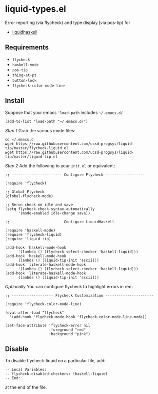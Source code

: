 liquid-types.el
===============

Error reporting (via flycheck) and type display (via pos-tip) for 

+ [liquidhaskell](https://github.com/ucsd-progsys/liquidhaskell)

Requirements
------------

+ `flycheck`
+ `haskell-mode`
+ `pos-tip`
+ `thing-at-pt`
+ `button-lock`
+ `flycheck-color-mode-line`

Install
-------

Suppose that your emacs `'load-path` includes `~/.emacs.d/`

~~~~~
(add-to-list 'load-path "~/.emacs.d/")
~~~~~

*Step 1* Grab the various mode files:

~~~~~
cd ~/.emacs.d
wget https://raw.githubusercontent.com/ucsd-progsys/liquid-tip/master/flycheck-liquid.el
wget https://raw.githubusercontent.com/ucsd-progsys/liquid-tip/master/liquid-tip.el
~~~~~

*Step 2* Add the following to your `init.el` or equivalent:

~~~~~
;; ----------------------- Configure Flycheck ------------------

(require 'flycheck)

;; Global Flycheck
(global-flycheck-mode)

;; Rerun check on idle and save
(setq flycheck-check-syntax-automatically 
      '(mode-enabled idle-change save))

;; ----------------------- Configure LiquidHaskell -------------

(require 'haskell-mode)
(require 'flycheck-liquid)
(require 'liquid-tip)

(add-hook 'haskell-mode-hook 
	  '(lambda () (flycheck-select-checker 'haskell-liquid)))
(add-hook 'haskell-mode-hook  
	  (lambda () (liquid-tip-init 'ascii)))
(add-hook 'literate-haskell-mode-hook 
	  '(lambda () (flycheck-select-checker 'haskell-liquid)))
(add-hook 'literate-haskell-mode-hook  
	  (lambda () (liquid-tip-init 'ascii)))
~~~~~

*Optionally* You can configure flycheck to highlight errors in red:

~~~~~
;; ------------------- Flycheck Customization ----------------------

(require 'flycheck-color-mode-line)

(eval-after-load "flycheck"
  '(add-hook 'flycheck-mode-hook 'flycheck-color-mode-line-mode))

(set-face-attribute 'flycheck-error nil
                    :foreground "red"
	         	    :background "pink")
~~~~~



Disable
-------

To disable flycheck-liquid on a particular file, add:

    -- Local Variables:
    -- flycheck-disabled-checkers: (haskell-liquid)
    -- End:

at the end of the file.



